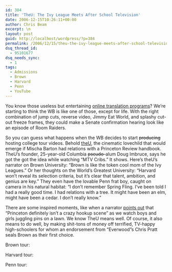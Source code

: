 ```yaml
---
id: 384
title: 'TheU: The Ivy League Meets After School Television'
date: 2006-12-15T10:26:11+00:00
author: Chris Beam
excerpt: \n
layout: post
guid: http://localhost/wordpress/?p=384
permalink: /2006/12/15/theu-the-ivy-league-meets-after-school-television/
dsq_thread_id:
  - 95101677
dsq_needs_sync:
  - 1
tags:
  - Admissions
  - Brown
  - Harvard
  - Penn
  - YouTube
---
```

You know those useless but entertaining [online translation programs](http://www.google.com/translate_t)? We&#8217;re starting to think the WB is like one of those, except for life. With the right combination of jump cuts, reverse video, Jimmy Eat World, and splashy cut-out freeze frames, they could make a Senate confirmation hearing look like an episode of Room Raiders.

So you can guess what happens when the WB decides to start <strike>producing</strike> hosting college tour videos. Behold [theU](http://www.theu.com), the cinematic lovechild that would emerge if Mischa Barton had relations with a Princeton Review handbook. TheU&#8217;s founder, 25-year-old Columbia <strike>pseudo-</strike>alum Doug Imbruce, says he got the got the idea while watching &#8220;MTV Cribs.&#8221; It shows. Here&#8217;s theU&#8217;s narrator on Brown University: &#8220;Brown is like the token cool mom of the Ivy Leagues.&#8221; Or her thoughts on the World&#8217;s Greatest University: &#8220;Harvard won&#8217;t reveal its selection criteria, but it&#8217;s clear that talent, ambition, and genius are key.&#8221; They even have the lovable Penn frat boy, caught on camera in his natural habitat: &#8220;I don&#8217;t remember Spring Fling. I&#8217;ve been told I had a really good time. I had relations with a tree. It might have been an elm, might have been a cedar. I don&#8217;t really know.&#8221;

There are some inspired moments, like when a narrator [points out](http://www.youtube.com/watch?v=l30JgClam0I) that &#8220;Princeton definitely isn&#8217;t a crazy hookup scene&#8221; as we watch boys and girls juggling pins on a lawn. We know TheU means well. Of course, it also means to do well, by making shit-tons of money off terrified, TV-happy high-schoolers for whom an endorsement from &#8220;Everwood&#8221;s Chris Pratt seals Brown as their first choice.

Brown tour:
  


Harvard tour:
  


Penn tour: